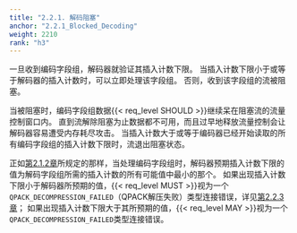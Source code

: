```yaml
---
title: "2.2.1. 解码阻塞"
anchor: "2.2.1_Blocked_Decoding"
weight: 2210
rank: "h3"
---
```


一旦收到编码字段组，解码器就验证其插入计数下限。
当插入计数下限小于或等于解码器的插入计数时，可以立即处理该字段组。
否则，收到该字段组的流被阻塞。

当被阻塞时，编码字段组数据{{< req_level SHOULD >}}继续呆在阻塞流的流量控制窗口内。
直到流解除阻塞为止数据都不可用，而且过早地释放流量控制会让解码器容易遭受内存耗尽攻击。
当插入计数大于或等于编码器已经开始读取的所有编码字段组的插入计数下限时，流退出阻塞状态。

正如[第2.1.2章](#2.1.2_Blocked_Streams)所规定的那样，当处理编码字段组时，解码器预期插入计数下限的值为解码字段组所需的插入计数的所有可能值中最小的那个。
如果出现插入计数下限小于解码器所预期的值，{{< req_level MUST >}}视为一个`QPACK_DECOMPRESSION_FAILED`（QPACK解压失败）类型连接错误，详见[第2.2.3章](#2.2.3_Invalid_References)；
如果出现插入计数下限大于其所预期的值，{{< req_level MAY >}}视为一个`QPACK_DECOMPRESSION_FAILED`类型连接错误。
